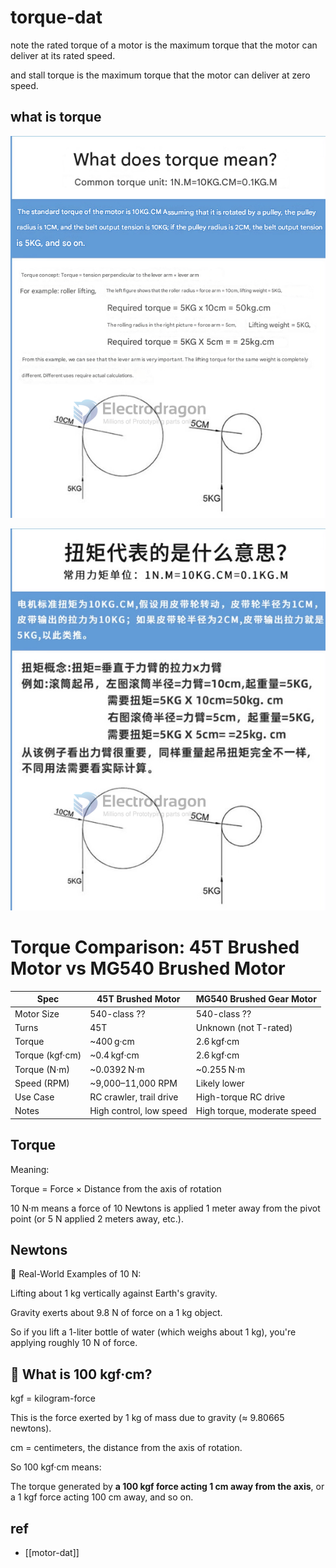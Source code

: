 
# torque-dat

note the rated torque of a motor is the maximum torque that the motor can deliver at its rated speed.

and stall torque is the maximum torque that the motor can deliver at zero speed.




## what is torque 

![](2025-03-28-15-34-04.png)

![](2023-12-04-18-30-10.png)


# Torque Comparison: 45T Brushed Motor vs MG540 Brushed Motor

| Spec            | 45T Brushed Motor       | MG540 Brushed Gear Motor    |
| --------------- | ----------------------- | --------------------------- |
| Motor Size      | 540-class  ??           | 540-class    ??             |
| Turns           | 45T                     | Unknown (not T-rated)       |
| Torque          | ~400 g·cm               | 2.6 kgf·cm                  |
| Torque (kgf·cm) | ~0.4 kgf·cm             | 2.6 kgf·cm                  |
| Torque (N·m)    | ~0.0392 N·m             | ~0.255 N·m                  |
| Speed (RPM)     | ~9,000–11,000 RPM       | Likely lower                |
| Use Case        | RC crawler, trail drive | High-torque RC drive        |
| Notes           | High control, low speed | High torque, moderate speed |

## Torque 

Meaning:

Torque = Force × Distance from the axis of rotation

10 N·m means a force of 10 Newtons is applied 1 meter away from the pivot point (or 5 N applied 2 meters away, etc.).


## Newtons 

🧱 Real-World Examples of 10 N:

Lifting about 1 kg vertically against Earth's gravity.

Gravity exerts about 9.8 N of force on a 1 kg object.

So if you lift a 1-liter bottle of water (which weighs about 1 kg), you're applying roughly 10 N of force.



## 🔄 What is 100 kgf·cm?

kgf = kilogram-force

This is the force exerted by 1 kg of mass due to gravity (≈ 9.80665 newtons).

cm = centimeters, the distance from the axis of rotation.

So 100 kgf·cm means:

The torque generated by **a 100 kgf force acting 1 cm away from the axis**, or a 1 kgf force acting 100 cm away, and so on.

## ref 

- [[motor-dat]]